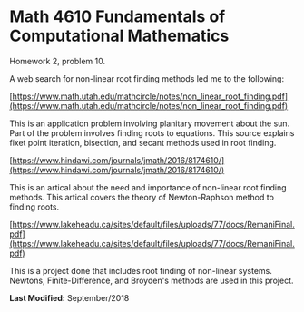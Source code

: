 # Math 4610 Fundamentals of Computational Mathematics
Homework 2, problem 10.

A web search for non-linear root finding methods led me to the following:

[https://www.math.utah.edu/mathcircle/notes/non_linear_root_finding.pdf](https://www.math.utah.edu/mathcircle/notes/non_linear_root_finding.pdf)

This is an application problem involving planitary movement about the sun. Part of the problem involves finding roots
to equations. This source explains fixet point iteration, bisection, and secant methods used in root finding.

[https://www.hindawi.com/journals/jmath/2016/8174610/](https://www.hindawi.com/journals/jmath/2016/8174610/)

This is an artical about the need and importance of non-linear root finding methods. This artical covers the theory of
Newton-Raphson method to finding roots.

[https://www.lakeheadu.ca/sites/default/files/uploads/77/docs/RemaniFinal.pdf](https://www.lakeheadu.ca/sites/default/files/uploads/77/docs/RemaniFinal.pdf)

This is a project done that includes root finding of non-linear systems. Newtons, Finite-Difference, and Broyden's
methods are used in this project.

**Last Modified:** September/2018
